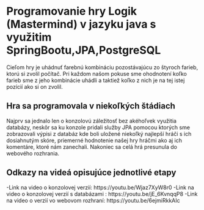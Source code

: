 <h1>Programovanie hry Logik (Mastermind) v jazyku java s využitim SpringBootu,JPA,PostgreSQL</h1>
Cieľom hry je uhádnuť farebnú kombináciu pozostávajúcu zo štyroch farieb, ktorú si zvolil počítač. Pri každom našom pokuse sme ohodnotení koľko farieb sme z jeho kombinácie uhádli a taktiež koľko z nich je na tej istej pozícií ako si on zvolil. 

<h2>Hra sa programovala v niekoľkých štádiach</h2> 
Najprv sa jednalo len o konzolovú záležitosť bez akéhoľvek využitia databázy, neskôr sa ku konzole pridali služby JPA pomocou ktorých sme zobrazovali výpisi z databáz kde boli uložené niekoľký najlepší hráči s ich dosiahnutým skóre, priemerné hodnotenie našej hry hráčmi ako aj ich komentáre, ktoré nám zanechali. Nakoniec sa celá hrá presunula do webového rozhrania.

<h2>Odkazy na videá opisujúce jednotlivé etapy</h2>
-Link na video o konzolovej verzií: https://youtu.be/Wjaz7XyW8r0
-Link na video o konzolovej verzií s databázami : https://youtu.be/jE_6KvnqqP8
-Link na video o verzií vo webovom rozhraní: https://youtu.be/6ejmiRkkAIc



